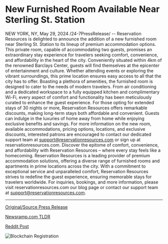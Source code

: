 # New Furnished Room Available Near Sterling St. Station

NEW YORK, NY, May 29, 2024 /24-7PressRelease/ -- Reservation Resources is delighted to announce the addition of a new furnished room near Sterling St. Station to its lineup of premium accommodation options. This private room, capable of accommodating two guests, promises an extraordinary stay experience for travelers seeking comfort, convenience, and affordability in the heart of the city.  Conveniently situated within 4km of the renowned Barclays Center, guests will find themselves at the epicenter of entertainment and culture. Whether attending events or exploring the vibrant surroundings, this prime location ensures easy access to all that the city has to offer.  Boasting a plethora of amenities, the furnished room is designed to cater to the needs of modern travelers. From air conditioning and a dedicated workspace to a fully equipped kitchen and complimentary Wi-Fi, every aspect of comfort and functionality has been meticulously curated to enhance the guest experience.  For those opting for extended stays of 30 nights or more, Reservation Resources offers remarkable discounts, making long-term stays both affordable and convenient. Guests can indulge in the luxuries of home away from home while enjoying exclusive benefits and savings.  For more information on the new room, available accommodations, pricing options, locations, and exclusive discounts, interested patrons are encouraged to contact our dedicated support team at support@reservationresources.com or sign up at reservationresources.com.  Discover the epitome of comfort, convenience, and affordability with Reservation Resources – where every stay feels like a homecoming.  Reservation Resources is a leading provider of premium accommodation solutions, offering a diverse range of furnished rooms and apartments in prime locations across the city. With a commitment to exceptional service and unparalleled comfort, Reservation Resources strives to redefine the guest experience, ensuring memorable stays for travelers worldwide. For inquiries, bookings, and more information, please visit reservationresources.com our blog page or contact our support team at support@reservationresources.com. 

---

[Original/Source Press Release](https://www.24-7pressrelease.com/press-release/511202/new-furnished-room-available-near-sterling-st-station)
                    

[Newsramp.com TLDR](https://newsramp.com/curated-news/new-furnished-room-near-sterling-st-station-offers-extraordinary-stay-experience-for-travelers/3b0837a648e9d0c499abf27c4e660d7a) 

 



[Reddit Post](https://www.reddit.com/r/TravelAndLeisureNews/comments/1d3mxuy/new_furnished_room_near_sterling_st_station/) 



![Blockchain Registration](https://cdn.newsramp.app/24-7PressRelease/qrcode/245/29/fineCPCf.webp)